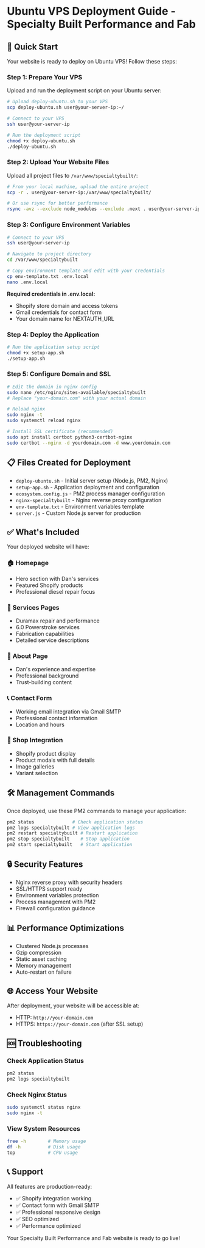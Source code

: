 # Ubuntu VPS Deployment Guide - Specialty Built Performance and Fab

## 🚀 Quick Start

Your website is ready to deploy on Ubuntu VPS! Follow these steps:

### Step 1: Prepare Your VPS
Upload and run the deployment script on your Ubuntu server:

```bash
# Upload deploy-ubuntu.sh to your VPS
scp deploy-ubuntu.sh user@your-server-ip:~/

# Connect to your VPS
ssh user@your-server-ip

# Run the deployment script
chmod +x deploy-ubuntu.sh
./deploy-ubuntu.sh
```

### Step 2: Upload Your Website Files
Upload all project files to `/var/www/specialtybuilt/`:

```bash
# From your local machine, upload the entire project
scp -r . user@your-server-ip:/var/www/specialtybuilt/

# Or use rsync for better performance
rsync -avz --exclude node_modules --exclude .next . user@your-server-ip:/var/www/specialtybuilt/
```

### Step 3: Configure Environment Variables
```bash
# Connect to your VPS
ssh user@your-server-ip

# Navigate to project directory
cd /var/www/specialtybuilt

# Copy environment template and edit with your credentials
cp env-template.txt .env.local
nano .env.local
```

**Required credentials in .env.local:**
- Shopify store domain and access tokens
- Gmail credentials for contact form
- Your domain name for NEXTAUTH_URL

### Step 4: Deploy the Application
```bash
# Run the application setup script
chmod +x setup-app.sh
./setup-app.sh
```

### Step 5: Configure Domain and SSL
```bash
# Edit the domain in nginx config
sudo nano /etc/nginx/sites-available/specialtybuilt
# Replace "your-domain.com" with your actual domain

# Reload nginx
sudo nginx -t
sudo systemctl reload nginx

# Install SSL certificate (recommended)
sudo apt install certbot python3-certbot-nginx
sudo certbot --nginx -d yourdomain.com -d www.yourdomain.com
```

## 📋 Files Created for Deployment

- `deploy-ubuntu.sh` - Initial server setup (Node.js, PM2, Nginx)
- `setup-app.sh` - Application deployment and configuration
- `ecosystem.config.js` - PM2 process manager configuration
- `nginx-specialtybuilt` - Nginx reverse proxy configuration
- `env-template.txt` - Environment variables template
- `server.js` - Custom Node.js server for production

## ✅ What's Included

Your deployed website will have:

### 🏠 **Homepage**
- Hero section with Dan's services
- Featured Shopify products
- Professional diesel repair focus

### 🔧 **Services Pages**
- Duramax repair and performance
- 6.0 Powerstroke services
- Fabrication capabilities
- Detailed service descriptions

### 👤 **About Page**
- Dan's experience and expertise
- Professional background
- Trust-building content

### 📞 **Contact Form**
- Working email integration via Gmail SMTP
- Professional contact information
- Location and hours

### 🛒 **Shop Integration**
- Shopify product display
- Product modals with full details
- Image galleries
- Variant selection

## 🛠️ Management Commands

Once deployed, use these PM2 commands to manage your application:

```bash
pm2 status              # Check application status
pm2 logs specialtybuilt # View application logs
pm2 restart specialtybuilt # Restart application
pm2 stop specialtybuilt    # Stop application
pm2 start specialtybuilt   # Start application
```

## 🔒 Security Features

- Nginx reverse proxy with security headers
- SSL/HTTPS support ready
- Environment variables protection
- Process management with PM2
- Firewall configuration guidance

## 📊 Performance Optimizations

- Clustered Node.js processes
- Gzip compression
- Static asset caching
- Memory management
- Auto-restart on failure

## 🌐 Access Your Website

After deployment, your website will be accessible at:
- HTTP: `http://your-domain.com`
- HTTPS: `https://your-domain.com` (after SSL setup)

## 🆘 Troubleshooting

### Check Application Status
```bash
pm2 status
pm2 logs specialtybuilt
```

### Check Nginx Status
```bash
sudo systemctl status nginx
sudo nginx -t
```

### View System Resources
```bash
free -h        # Memory usage
df -h          # Disk usage
top            # CPU usage
```

## 📞 Support

All features are production-ready:
- ✅ Shopify integration working
- ✅ Contact form with Gmail SMTP
- ✅ Professional responsive design
- ✅ SEO optimized
- ✅ Performance optimized

Your Specialty Built Performance and Fab website is ready to go live!